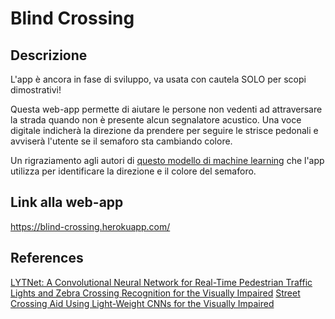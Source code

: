 # Blind Crossing

## Descrizione
L'app è ancora in fase di sviluppo, va usata con cautela SOLO per scopi dimostrativi!

Questa web-app permette di aiutare le persone non vedenti ad attraversare la strada quando non è presente alcun segnalatore acustico. Una voce digitale indicherà la direzione da prendere per seguire le strisce pedonali e avviserà l'utente se il semaforo sta cambiando colore.

Un rigraziamento agli autori di [questo modello di machine learning](https://github.com/samuelyu2002/ImVisible) che l'app utilizza per identificare la direzione e il colore del semaforo.

## Link alla web-app
https://blind-crossing.herokuapp.com/

## References
[LYTNet: A Convolutional Neural Network for Real-Time Pedestrian Traffic Lights and Zebra Crossing Recognition for the Visually Impaired](https://arxiv.org/abs/1907.09706)
[Street Crossing Aid Using Light-Weight CNNs for the Visually Impaired](https://arxiv.org/abs/1909.09598)
